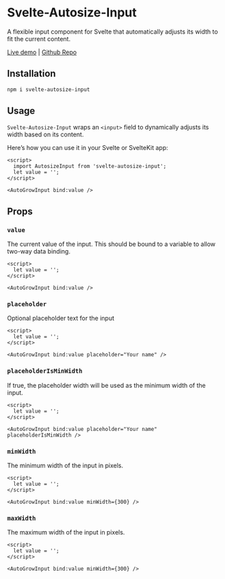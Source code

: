 # Svelte-Autosize-Input

A flexible input component for Svelte that automatically adjusts its width to fit the current content.

[Live demo](https://svelte-autosize-input.vercel.app/) | [Github Repo](https://github.com/GeoGeorgeous/svelte-autosize-input)

## Installation

```bash
npm i svelte-autosize-input
```

## Usage

`Svelte-Autosize-Input` wraps an `<input>` field to dynamically adjusts its width based on its content.

Here’s how you can use it in your Svelte or SvelteKit app:

```svelte
<script>
  import AutosizeInput from 'svelte-autosize-input';
  let value = '';
</script>

<AutoGrowInput bind:value />
```

## Props

### `value`

The current value of the input. This should be bound to a variable to allow two-way data binding.

```svelte
<script>
  let value = '';
</script>

<AutoGrowInput bind:value />
```

### `placeholder`

Optional placeholder text for the input

```svelte
<script>
  let value = '';
</script>

<AutoGrowInput bind:value placeholder="Your name" />
```

### `placeholderIsMinWidth`

If true, the placeholder width will be used as the minimum width of the input.

```svelte
<script>
  let value = '';
</script>

<AutoGrowInput bind:value placeholder="Your name" placeholderIsMinWidth />
```

### `minWidth`

The minimum width of the input in pixels.

```svelte
<script>
  let value = '';
</script>

<AutoGrowInput bind:value minWidth={300} />
```

### `maxWidth`

The maximum width of the input in pixels.

```svelte
<script>
  let value = '';
</script>

<AutoGrowInput bind:value minWidth={300} />
```
